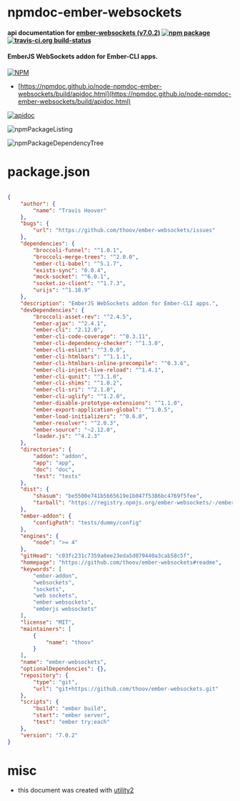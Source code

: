 # npmdoc-ember-websockets

#### api documentation for  [ember-websockets (v7.0.2)](https://github.com/thoov/ember-websockets#readme)  [![npm package](https://img.shields.io/npm/v/npmdoc-ember-websockets.svg?style=flat-square)](https://www.npmjs.org/package/npmdoc-ember-websockets) [![travis-ci.org build-status](https://api.travis-ci.org/npmdoc/node-npmdoc-ember-websockets.svg)](https://travis-ci.org/npmdoc/node-npmdoc-ember-websockets)

#### EmberJS WebSockets addon for Ember-CLI apps.

[![NPM](https://nodei.co/npm/ember-websockets.png?downloads=true&downloadRank=true&stars=true)](https://www.npmjs.com/package/ember-websockets)

- [https://npmdoc.github.io/node-npmdoc-ember-websockets/build/apidoc.html](https://npmdoc.github.io/node-npmdoc-ember-websockets/build/apidoc.html)

[![apidoc](https://npmdoc.github.io/node-npmdoc-ember-websockets/build/screenCapture.buildCi.browser.%252Ftmp%252Fbuild%252Fapidoc.html.png)](https://npmdoc.github.io/node-npmdoc-ember-websockets/build/apidoc.html)

![npmPackageListing](https://npmdoc.github.io/node-npmdoc-ember-websockets/build/screenCapture.npmPackageListing.svg)

![npmPackageDependencyTree](https://npmdoc.github.io/node-npmdoc-ember-websockets/build/screenCapture.npmPackageDependencyTree.svg)



# package.json

```json

{
    "author": {
        "name": "Travis Hoover"
    },
    "bugs": {
        "url": "https://github.com/thoov/ember-websockets/issues"
    },
    "dependencies": {
        "broccoli-funnel": "^1.0.1",
        "broccoli-merge-trees": "^2.0.0",
        "ember-cli-babel": "^5.1.7",
        "exists-sync": "0.0.4",
        "mock-socket": "^6.0.1",
        "socket.io-client": "^1.7.3",
        "urijs": "^1.18.9"
    },
    "description": "EmberJS WebSockets addon for Ember-CLI apps.",
    "devDependencies": {
        "broccoli-asset-rev": "^2.4.5",
        "ember-ajax": "^2.4.1",
        "ember-cli": "2.12.0",
        "ember-cli-code-coverage": "^0.3.11",
        "ember-cli-dependency-checker": "^1.3.0",
        "ember-cli-eslint": "^3.0.0",
        "ember-cli-htmlbars": "^1.1.1",
        "ember-cli-htmlbars-inline-precompile": "^0.3.6",
        "ember-cli-inject-live-reload": "^1.4.1",
        "ember-cli-qunit": "^3.1.0",
        "ember-cli-shims": "^1.0.2",
        "ember-cli-sri": "^2.1.0",
        "ember-cli-uglify": "^1.2.0",
        "ember-disable-prototype-extensions": "^1.1.0",
        "ember-export-application-global": "^1.0.5",
        "ember-load-initializers": "^0.6.0",
        "ember-resolver": "^2.0.3",
        "ember-source": "~2.12.0",
        "loader.js": "^4.2.3"
    },
    "directories": {
        "addon": "addon",
        "app": "app",
        "doc": "doc",
        "test": "tests"
    },
    "dist": {
        "shasum": "be5500e741b5665619e1b047f5386bc4769f5fee",
        "tarball": "https://registry.npmjs.org/ember-websockets/-/ember-websockets-7.0.2.tgz"
    },
    "ember-addon": {
        "configPath": "tests/dummy/config"
    },
    "engines": {
        "node": ">= 4"
    },
    "gitHead": "c03fc231c7359a8ee23eda5d079440a3cab58c5f",
    "homepage": "https://github.com/thoov/ember-websockets#readme",
    "keywords": [
        "ember-addon",
        "websockets",
        "sockets",
        "web sockets",
        "ember websockets",
        "emberjs websockets"
    ],
    "license": "MIT",
    "maintainers": [
        {
            "name": "thoov"
        }
    ],
    "name": "ember-websockets",
    "optionalDependencies": {},
    "repository": {
        "type": "git",
        "url": "git+https://github.com/thoov/ember-websockets.git"
    },
    "scripts": {
        "build": "ember build",
        "start": "ember server",
        "test": "ember try:each"
    },
    "version": "7.0.2"
}
```



# misc
- this document was created with [utility2](https://github.com/kaizhu256/node-utility2)
